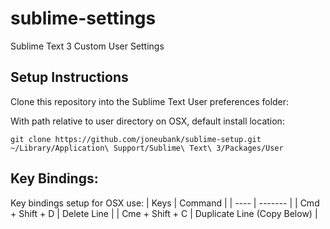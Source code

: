 # sublime-settings
Sublime Text 3 Custom User Settings

## Setup Instructions
Clone this repository into the Sublime Text User preferences folder:

With path relative to user directory on OSX, default install location:
```
git clone https://github.com/joneubank/sublime-setup.git ~/Library/Application\ Support/Sublime\ Text\ 3/Packages/User
```

## Key Bindings:
Key bindings setup for OSX use:
| Keys | Command |
| ---- | ------- |
| Cmd + Shift + D | Delete Line |
| Cme + Shift + C | Duplicate Line (Copy Below) |